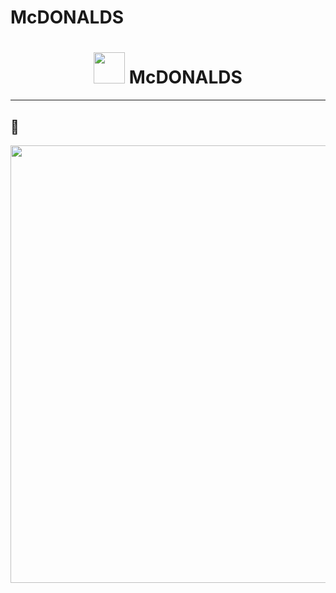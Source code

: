 # McDONALDS

<h1 align="center"><img src="https://d25dk4h1q4vl9b.cloudfront.net/bundles/front/media/images/header/mcdonalds-logo.png" height="50"> McDONALDS</h1>
<p align="center"> </p>

 ---
## 🎥 
<p align='center'>
<img src='./.github/Mc.gif' width='700'>
</p>
